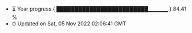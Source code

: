 - ⏳ Year progress { █████████████████████████▁▁▁▁▁ } 84.41 %
- ⏰ Updated on Sat, 05 Nov 2022 02:06:41 GMT

